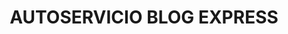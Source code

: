 ---
title: "AUTOSERVICIO BLOG EXPRESS"
url: /san-antonio-de-padua/autoservicio-blog-express/
shop: Supermarkt
---